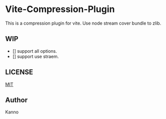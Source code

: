 # Vite-Compression-Plugin

This is a compression plugin for vite. Use node stream cover bundle to zlib.

## WIP

- [] support all options.
- [] support use straem.

## LICENSE

[MIT](./LICENSE)

## Author

Kanno
